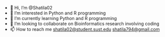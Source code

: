 - 👋 Hi, I’m @Shatila02
- 👀 I’m interested in Python and R programming
- 🌱 I’m currently learning Python and R programming
- 💞️ I’m looking to collaborate on Bioinformatics research involving coding
- 📫 How to reach me shatila02@student.sust.edu
shatila794@gmail.com

<!---
Shatila02/Shatila02 is a ✨ special ✨ repository because its `README.md` (this file) appears on your GitHub profile.
You can click the Preview link to take a look at your changes.
--->
